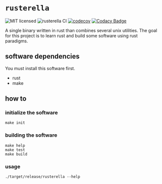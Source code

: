 # `rusterella`

![MIT licensed](https://img.shields.io/badge/license-MIT-blue.svg)
![rusterella CI](https://github.com/bboortz/monorepo/workflows/rusterella%20CI/badge.svg)
[![codecov](https://codecov.io/gh/bboortz/monorepo/branch/main/graph/badge.svg?token=9KB9BOP1UU)](https://codecov.io/gh/bboortz/monorepo)
[![Codacy Badge](https://app.codacy.com/project/badge/Grade/f0d41583a7de4ff18c173e9005b3d38d)](https://www.codacy.com/gh/bboortz/monorepo/dashboard?utm_source=github.com&amp;utm_medium=referral&amp;utm_content=bboortz/monorepo&amp;utm_campaign=Badge_Grade)

A single binary written in rust than combines several unix utilities.
The goal for this project is to learn rust and build some software using rust paradigms.

## software dependencies

You must install this software first.

* rust
* make

## how to

### initialize the software

```shell
make init
```

### building the software

```shell
make help
make test
make build
```

### usage

```shell
./target/release/rusterella --help
```
